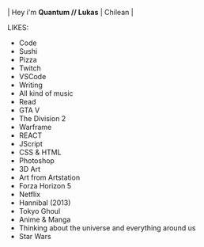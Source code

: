 | Hey i'm **Quantum // Lukas** | Chilean |

LIKES:
- Code
- Sushi
- Pizza
- Twitch
- VSCode
- Writing
- All kind of music
- Read
- GTA V
- The Division 2
- Warframe
- REACT
- JScript
- CSS & HTML
- Photoshop
- 3D Art
- Art from Artstation
- Forza Horizon 5
- Netflix
- Hannibal (2013)
- Tokyo Ghoul
- Anime & Manga
- Thinking about the universe and everything around us
- Star Wars
	
	
	
	
	
